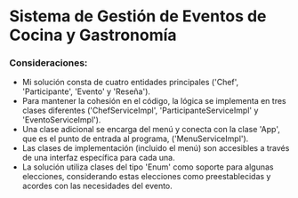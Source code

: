 # Sistema de Gestión de Eventos de Cocina y Gastronomía

### Consideraciones:

+ Mi solución consta de cuatro entidades principales ('Chef', 'Participante', 'Evento' y 'Reseña').
+ Para mantener la cohesión en el código, la lógica se implementa en tres clases diferentes ('ChefServiceImpl', 'ParticipanteServiceImpl' y 'EventoServiceImpl').
+ Una clase adicional se encarga del menú y conecta con la clase 'App', que es el punto de entrada al programa, ('MenuServiceImpl').
+ Las clases de implementación (incluido el menú) son accesibles a través de una interfaz específica para cada una.
+ La solución utiliza clases del tipo 'Enum' como soporte para algunas elecciones, considerando estas elecciones como preestablecidas y acordes con las necesidades del evento.
